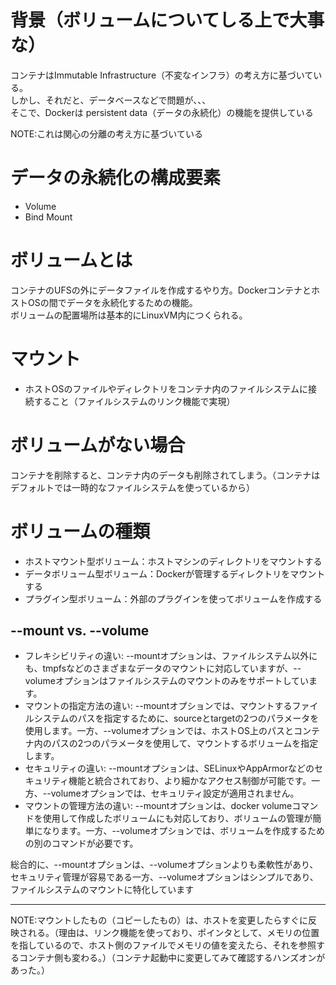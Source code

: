 # 背景（ボリュームについてしる上で大事な）
コンテナはImmutable Infrastructure（不変なインフラ）の考え方に基づいている。<br>
しかし、それだと、データベースなどで問題が、、、<br>
そこで、Dockerは persistent data（データの永続化）の機能を提供している<br>

NOTE:これは関心の分離の考え方に基づいている

# データの永続化の構成要素
- Volume
- Bind Mount

# ボリュームとは
コンテナのUFSの外にデータファイルを作成するやり方。DockerコンテナとホストOSの間でデータを永続化するための機能。<br>
ボリュームの配置場所は基本的にLinuxVM内につくられる。

# マウント
- ホストOSのファイルやディレクトリをコンテナ内のファイルシステムに接続すること（ファイルシステムのリンク機能で実現）

# ボリュームがない場合
コンテナを削除すると、コンテナ内のデータも削除されてしまう。（コンテナはデフォルトでは一時的なファイルシステムを使っているから）

# ボリュームの種類
- ホストマウント型ボリューム：ホストマシンのディレクトリをマウントする
- データボリューム型ボリューム：Dockerが管理するディレクトリをマウントする
- プラグイン型ボリューム：外部のプラグインを使ってボリュームを作成する 

## --mount vs. --volume
- フレキシビリティの違い: --mountオプションは、ファイルシステム以外にも、tmpfsなどのさまざまなデータのマウントに対応していますが、--volumeオプションはファイルシステムのマウントのみをサポートしています。
- マウントの指定方法の違い: --mountオプションでは、マウントするファイルシステムのパスを指定するために、sourceとtargetの2つのパラメータを使用します。一方、--volumeオプションでは、ホストOS上のパスとコンテナ内のパスの2つのパラメータを使用して、マウントするボリュームを指定します。
- セキュリティの違い: --mountオプションは、SELinuxやAppArmorなどのセキュリティ機能と統合されており、より細かなアクセス制御が可能です。一方、--volumeオプションでは、セキュリティ設定が適用されません。
- マウントの管理方法の違い: --mountオプションは、docker volumeコマンドを使用して作成したボリュームにも対応しており、ボリュームの管理が簡単になります。一方、--volumeオプションでは、ボリュームを作成するための別のコマンドが必要です。

総合的に、--mountオプションは、--volumeオプションよりも柔軟性があり、セキュリティ管理が容易である一方、--volumeオプションはシンプルであり、ファイルシステムのマウントに特化しています


-----
NOTE:マウントしたもの（コピーしたもの）は、ホストを変更したらすぐに反映される。（理由は、リンク機能を使っており、ポインタとして、メモリの位置を指しているので、ホスト側のファイルでメモリの値を変えたら、それを参照するコンテナ側も変わる。）（コンテナ起動中に変更してみて確認するハンズオンがあった。）